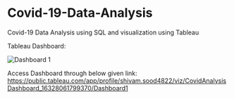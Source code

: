 # Covid-19-Data-Analysis
Covid-19 Data Analysis using SQL and visualization using Tableau

Tableau Dashboard:

![Dashboard 1](https://user-images.githubusercontent.com/59047279/166466542-efb3bac0-b724-45a2-b7e7-d178e0c5bded.png)

Access Dashboard through below given link:
https://public.tableau.com/app/profile/shivam.sood4822/viz/CovidAnalysisDashboard_16328061799370/Dashboard1
